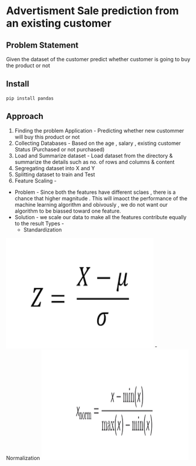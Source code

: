 
# Advertisment Sale prediction from an existing customer 

## Problem Statement 
  Given the dataset of the customer predict whether customer is going to buy the product or not 


## Install

``` 
pip install pandas
```


## Approach 
1. Finding the problem Application - Predicting whether new custommer will buy this product or not 
2. Collecting Databases - Based on the age , salary , existing customer Status (Purchased or not purchased)  
3. Load and Summarize dataset - Load dataset from the directory & summarize the details such as no. of rows and columns & content 
4. Segregating dataset into X and Y 
5. Splitting dataset to train and Test 
6. Feature Scaling -
-  Problem - 
Since both the features have different sclaes , there is a chance that higher magnitude . This will imaoct the performance of the machine learning algorithm and obivously , we do not want our algorithm to be biassed toward one feature.
- Solution - 
we scale our data to make all the features contribute equally to the result
Types - 
    - Standardization

<img src="Standardization.png" height="300" width="400">
    - Normalization 
    
<img src="Normalization.png" height="300" width="400">